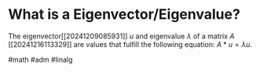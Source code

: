 # What is a Eigenvector/Eigenvalue?
The eigenvector[[20241209085931]] $u$ and eigenvalue $\lambda$ of a matrix $A$ [[20241216113329]] are values that fulfill the following equation:
$A*u = \lambda u$.

#math #adm #linalg